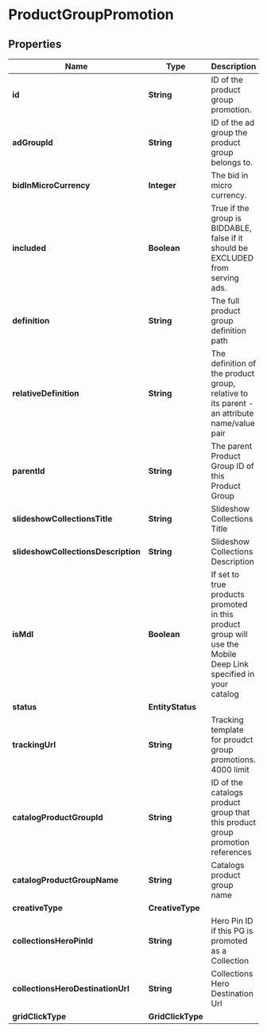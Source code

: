 

# ProductGroupPromotion


## Properties

| Name | Type | Description | Notes |
|------------ | ------------- | ------------- | -------------|
|**id** | **String** | ID of the product group promotion. |  [optional] |
|**adGroupId** | **String** | ID of the ad group the product group belongs to. |  [optional] |
|**bidInMicroCurrency** | **Integer** | The bid in micro currency. |  [optional] |
|**included** | **Boolean** | True if the group is BIDDABLE, false if it should be EXCLUDED from serving ads. |  [optional] |
|**definition** | **String** | The full product group definition path |  [optional] |
|**relativeDefinition** | **String** | The definition of the product group, relative to its parent - an attribute name/value pair |  [optional] |
|**parentId** | **String** | The parent Product Group ID of this Product Group |  [optional] |
|**slideshowCollectionsTitle** | **String** | Slideshow Collections Title |  [optional] |
|**slideshowCollectionsDescription** | **String** | Slideshow Collections Description |  [optional] |
|**isMdl** | **Boolean** | If set to true products promoted in this product group will use the Mobile Deep Link specified in your catalog |  [optional] |
|**status** | **EntityStatus** |  |  [optional] |
|**trackingUrl** | **String** | Tracking template for proudct group promotions. 4000 limit |  [optional] |
|**catalogProductGroupId** | **String** | ID of the catalogs product group that this product group promotion references |  [optional] |
|**catalogProductGroupName** | **String** | Catalogs product group name |  [optional] |
|**creativeType** | **CreativeType** |  |  [optional] |
|**collectionsHeroPinId** | **String** | Hero Pin ID if this PG is promoted as a Collection |  [optional] |
|**collectionsHeroDestinationUrl** | **String** | Collections Hero Destination Url |  [optional] |
|**gridClickType** | **GridClickType** |  |  [optional] |



